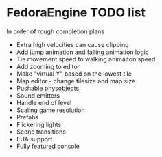 # FedoraEngine TODO list  
In order of rough completion plans

- Extra high velocities can cause clipping
- Add jump animation and falling animation logic  
- Tie movement speed to walking animaiton speed  
- Add zooming to editor  
- Make "virtual Y" based on the lowest tile 
- Map editor - change tilesize and map size  
- Pushable physobjects  
- Sound emitters  
- Handle end of level  
- Scaling game resolution  
- Prefabs  
- Flickering lights  
- Scene transitions  
- LUA support  
- Fully featured console  



